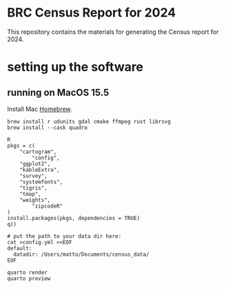 # BRC Census Report for 2024

This repository contains the materials for generating the Census report for 2024.

# setting up the software

## running on MacOS 15.5

Install Mac [Homebrew](https://brew.sh/).

```
brew install r udunits gdal cmake ffmpeg rust librsvg
brew install --cask quadro

R
pkgs = c(
	"cartogram", 
        "config",
	"ggplot2", 
	"kableExtra", 
	"survey", 
	"systemfonts", 
	"tigris", 
	"tmap", 
	"weights", 
        "zipcodeR"
)
install.packages(pkgs, dependencies = TRUE)
q()

# put the path to your data dir here:
cat >config.yml <<EOF
default:
  datadir: /Users/matto/Documents/census_data/
EOF

quarto render
quarto preview
```
